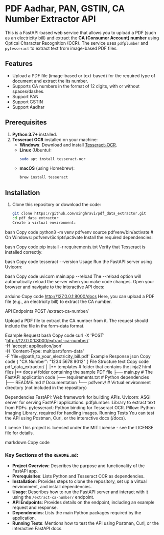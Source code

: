 # PDF Aadhar, PAN, GSTIN, CA Number Extractor API

This is a FastAPI-based web service that allows you to upload a PDF (such as an electricity bill) and extract the **CA (Consumer Account) number** using Optical Character Recognition (OCR). The service uses `pdfplumber` and `pytesseract` to extract text from image-based PDF files.

## Features

- Upload a PDF file (image-based or text-based) for the required type of document and extract the its number.
- Supports CA numbers in the format of 12 digits, with or without spaces/dashes.
- Support PAN
- Support GSTIN
- Support Aadhar

## Prerequisites

1. **Python 3.7+** installed.
2. **Tesseract OCR** installed on your machine:
   - **Windows**: Download and install [Tesseract-OCR](https://github.com/tesseract-ocr/tesseract/wiki).
   - **Linux** (Ubuntu):
     ```bash
     sudo apt install tesseract-ocr
     ```
   - **macOS** (using Homebrew):
     ```bash
     brew install tesseract
     ```

## Installation

1. Clone this repository or download the code:
   ```bash
   git clone https://github.com/singhravi/pdf_data_extractor.git
   cd pdf_data_extractor
   Create a virtual environment:
   ```

bash
Copy code
python3 -m venv pdfvenv
source pdfvenv/bin/activate # On Windows: pdfvenv\Scripts\activate
Install the required dependencies:

bash
Copy code
pip install -r requirements.txt
Verify that Tesseract is installed correctly:

bash
Copy code
tesseract --version
Usage
Run the FastAPI server using Uvicorn:

bash
Copy code
uvicorn main:app --reload
The --reload option will automatically reload the server when you make code changes.
Open your browser and navigate to the interactive API docs:

arduino
Copy code
http://127.0.0.1:8000/docs
Here, you can upload a PDF file (e.g., an electricity bill) to extract the CA number.

API Endpoints
POST /extract-ca-number/

Upload a PDF file to extract the CA number from it. The request should include the file in the form-data format.

Example Request
bash
Copy code
curl -X 'POST' \
 'http://127.0.0.1:8000/extract-ca-number/' \
 -H 'accept: application/json' \
 -H 'Content-Type: multipart/form-data' \
 -F 'file=@path_to_your_electricity_bill.pdf'
Example Response
json
Copy code
{
"CA Number": "1234 5678 9012"
}
File Structure
text
Copy code
pdf_data_extractor/
│
|** templates # folder that contains the jinja2 html files
|** docs # folder containing the sample PDF file
├── main.py # The FastAPI application code
├── requirements.txt # Python dependencies
├── README.md # Documentation
└── pdfvenv/ # Virtual environment directory (not included in the repository)

Dependencies
FastAPI: Web framework for building APIs.
Uvicorn: ASGI server for serving FastAPI applications.
pdfplumber: Library to extract text from PDFs.
pytesseract: Python binding for Tesseract OCR.
Pillow: Python Imaging Library, required for handling images.
Running Tests
You can test the API using Postman, Curl, or the interactive docs (/docs).

License
This project is licensed under the MIT License - see the LICENSE file for details.

markdown
Copy code

### Key Sections of the `README.md`:

- **Project Overview**: Describes the purpose and functionality of the FastAPI app.
- **Prerequisites**: Lists Python and Tesseract OCR as dependencies.
- **Installation**: Provides steps to clone the repository, set up a virtual environment, and install dependencies.
- **Usage**: Describes how to run the FastAPI server and interact with it using the `/extract-ca-number/` endpoint.
- **API Endpoints**: Provides details on the endpoint, including an example request and response.
- **Dependencies**: Lists the main Python packages required by the application.
- **Running Tests**: Mentions how to test the API using Postman, Curl, or the interactive FastAPI docs.

